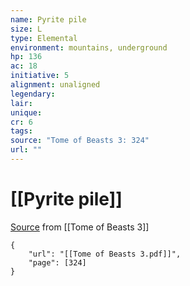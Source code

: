 ```yaml
---
name: Pyrite pile
size: L
type: Elemental
environment: mountains, underground
hp: 136
ac: 18
initiative: 5
alignment: unaligned
legendary: 
lair: 
unique: 
cr: 6
tags: 
source: "Tome of Beasts 3: 324"
url: ""
---
```

# [[Pyrite pile]]

[Source](zotero://open-pdf/library/items/BLGR9HVR?page=324) from [[Tome of Beasts 3]]

```pdf
{
	"url": "[[Tome of Beasts 3.pdf]]",
	"page": [324]
}
```

